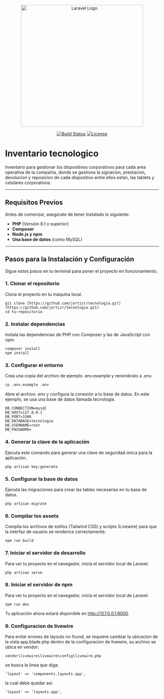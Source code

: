 <p align="center"><a href="https://laravel.com" target="_blank"><img src="https://raw.githubusercontent.com/laravel/art/master/logo-lockup/5%20SVG/2%20CMYK/1%20Full%20Color/laravel-logolockup-cmyk-red.svg" width="400" alt="Laravel Logo"></a></p>

<p align="center">
<a href="https://github.com/jortizr/tecnologia"><img src="https://github.com/laravel/framework/workflows/tests/badge.svg" alt="Build Status"></a>
<a href="https://packagist.org/packages/laravel/framework"><img src="https://img.shields.io/packagist/l/laravel/framework" alt="License"></a>
</p>

# Inventario tecnologico

Inventario para gestionar los dispositivos corporativos para cada area operativa de la compañia, donde se gestiona la signacion, prestacion, devolucion y reposicion de cada dispositivo entre ellos estan, las tablets y celulares corporativos.

---

## Requisitos Previos

Antes de comenzar, asegúrate de tener instalado lo siguiente:

* **PHP** (Versión 8.1 o superior)
* **Composer**
* **Node.js y npm**
* **Una base de datos** (como MySQL)

---

## Pasos para la Instalación y Configuración

Sigue estos pasos en tu terminal para poner el proyecto en funcionamiento.

### 1. Clonar el repositorio

Clona el proyecto en tu máquina local.

```
git clone [https://github.com/jortizr/tecnologia.git](https://github.com/jortizr/tecnologia.git)
cd tu-repositorio
```

### 2. Instalar dependencias
Instala las dependencias de PHP con Composer y las de JavaScript con npm.

```
composer install
npm install
```

### 3. Configurar el entorno
Crea una copia del archivo de ejemplo .env.example y renómbralo a .env.

```Bash
cp .env.example .env
```
Abre el archivo .env y configura la conexión a tu base de datos. En este ejemplo, se usa una base de datos llamada tecnologia.

```
DB_CONNECTION=mysql
DB_HOST=127.0.0.1
DB_PORT=3306
DB_DATABASE=tecnologia
DB_USERNAME=root
DB_PASSWORD=
```
### 4. Generar la clave de la aplicación
Ejecuta este comando para generar una clave de seguridad única para la aplicación.

```
php artisan key:generate
```

### 5. Configurar la base de datos
Ejecuta las migraciones para crear las tablas necesarias en tu base de datos.

```
php artisan migrate
```

### 6. Compilar los assets
Compila los archivos de estilos (Tailwind CSS) y scripts (Livewire) para que la interfaz de usuario se renderice correctamente.

```
npm run build
```

### 7. Iniciar el servidor de desarrollo
Para ver tu proyecto en el navegador, inicia el servidor local de Laravel.

```
php artisan serve
```

### 8. Iniciar el servidor de npm
Para ver tu proyecto en el navegador, inicia el servidor local de Laravel.
```
npm run dev
```
Tu aplicación ahora estará disponible en http://127.0.0.1:8000.


### 9. Configuracion de livewire
Para evitar errores de layouts no found, se requiere cambiar la ubicacion de la vista app.blade.php dentro de la configuracion de livewire, su archivo se ubica en vendor:
```
vendor\livewire\livewire\config\livewire.php
```
se busca la linea que diga:
```
'layout' => 'components.layouts.app',
```
la cual debe quedar asi:
```    
'layout' => 'layouts.app',
```
